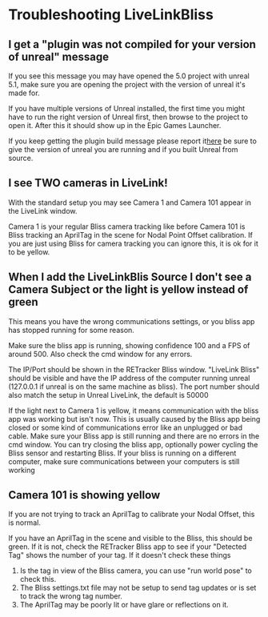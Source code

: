 # Troubleshooting LiveLinkBliss

## I get a "plugin was not compiled for your version of unreal" message

If you see this message you may have opened the 5.0 project with unreal 5.1, make sure you are opening the project with the version of unreal it's made for.

If you have multiple versions of Unreal installed, the first time you might have to run the right version of Unreal first, then browse to the project to open it.  After this it should show up in the Epic Games Launcher.

If you keep getting the plugin build message please report it[here](https://github.com/MiloMindbender/LiveLinkPlugins/issues) be sure to give the version of unreal you are running and if you built Unreal from source.

## I see TWO cameras in LiveLink!

With the standard setup you may see Camera 1 and Camera 101 appear in the LiveLink window.

Camera 1 is your regular Bliss camera tracking like before
Camera 101 is Bliss tracking an AprilTag in the scene for Nodal Point Offset calibration.  If you are just using Bliss for camera tracking you can ignore this, it is ok for it to be yellow.

## When I add the LiveLinkBlis Source I don't see a Camera Subject or the light is yellow instead of green

This means you have the wrong communications settings, or you bliss app has stopped running for some reason.

Make sure the bliss app is running, showing confidence 100 and a FPS of around 500.  Also check the cmd window for any errors.

The IP/Port should be shown in the RETracker Bliss window.  "LiveLink Bliss" should be visible and have the IP address of the computer running unreal (127.0.0.1 if unreal is on the same machine as bliss).  The port number should also match the setup in Unreal LiveLink, the default is 50000

If the light next to Camera 1 is yellow, it means communication with the bliss app was working but isn't now.  This is usually caused by the Bliss app being closed or some kind of communications error like an unplugged or bad cable.  Make sure your Bliss app is still running and there are no errors in the cmd window.  You can try closing the bliss app, optionally power cycling the Bliss sensor and restarting Bliss.  If your bliss is running on a different computer, make sure communications between your computers is still working

## Camera 101 is showing yellow

If you are not trying to track an AprilTag to calibrate your Nodal Offset, this is normal.

If you have an AprilTag in the scene and visible to the Bliss, this should be green.  If it is not, check the RETracker Bliss app to see if your "Detected Tag" shows the number of your tag.  If it doesn't check these things

1. Is the tag in view of the Bliss camera, you can use "run world pose" to check this.
2. The Bliss settings.txt file may not be setup to send tag updates or is set to track the wrong tag number.
3. The AprilTag may be poorly lit or have glare or reflections on it.


